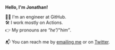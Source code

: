 **Hello, I'm Jonathan!**


👨‍💻 I'm an engineer at GitHub.  
🛠 I work mostly on Actions.  
👉 My pronouns are *&ldquo;he&rdquo;/&ldquo;him&rdquo;*.

📬 You can reach me by [emailing me](mailto:jclem@github.com) or on [Twitter](https://twitter.com/_clem).